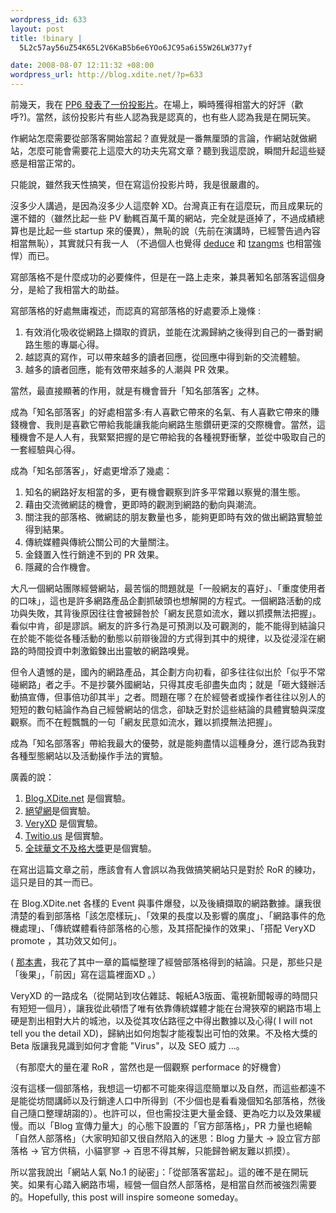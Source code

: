 ```yaml
--- 
wordpress_id: 633
layout: post
title: !binary |
  5L2c57ay56uZ54K65L2V6KaB5b6e6YOo6JC95a6i55W26LW377yf

date: 2008-08-07 12:11:32 +08:00
wordpress_url: http://blog.xdite.net/?p=633
---
```

前幾天，我在 <a href="http://blog.xdite.net/?p=617">PP6 發表了一份投影片</a>。在場上，瞬時獲得相當大的好評（歡呼?)。當然，該份投影片有些人認為我是認真的，也有些人認為我是在開玩笑。

作網站怎麼需要從部落客開始當起？直覺就是一番無厘頭的言論，作網站就做網站，怎麼可能會需要花上這麼大的功夫先寫文章？聽到我這麼說，瞬間升起這些疑惑是相當正常的。

只能說，雖然我天性搞笑，但在寫這份投影片時，我是很嚴肅的。

沒多少人講過，是因為沒多少人這麼幹 XD。台灣真正有在這麼玩，而且成果玩的還不錯的（雖然比起一些 PV 動輒百萬千萬的網站，完全就是遜掉了，不過成績總算也是比起一些 startup 來的優異），無恥的說（先前在演講時，已經警告過內容相當無恥），其實就只有我一人 （不過個人也覺得 <a href="http://punk.tw">deduce</a> 和 <a href="http://tzangms.com/">tzangms</a> 也相當強悍）而已。

寫部落格不是什麼成功的必要條件，但是在一路上走來，兼具著知名部落客這個身分，是給了我相當大的助益。

寫部落格的好處無庸複述，而認真的寫部落格的好處要添上幾條 :

1. 有效消化吸收從網路上擷取的資訊，並能在沈澱歸納之後得到自己的一番對網路生態的專屬心得。
2. 越認真的寫作，可以帶來越多的讀者回應，從回應中得到新的交流體驗。
3. 越多的讀者回應，能有效帶來越多的人潮與 PR 效果。

當然，最直接顯著的作用，就是有機會晉升「知名部落客」之林。

成為「知名部落客」的好處相當多:有人喜歡它帶來的名氣、有人喜歡它帶來的賺錢機會、我則是喜歡它帶給我能讓我能向網路生態鑽研更深的交際機會。當然，這種機會不是人人有，我緊緊把握的是它帶給我的各種視野衝擊，並從中吸取自己的一套經驗與心得。

成為「知名部落客」，好處更增添了幾處：

1. 知名的網路好友相當的多，更有機會觀察到許多平常難以察覺的潛生態。
2. 藉由交流微網誌的機會，更即時的觀測到網路的動向與潮流。
3. 關注我的部落格、微網誌的朋友數量也多，能夠更即時有效的做出網路實驗並得到結果。
4. 傳統媒體與傳統公關公司的大量關注。
5. 金錢置入性行銷達不到的 PR 效果。
6. 隱藏的合作機會。

大凡一個網站團隊經營網站，最苦惱的問題就是「一般網友的喜好」、「重度使用者的口味」，這也是許多網路產品企劃抓破頭也想解開的方程式。一個網路活動的成功與失敗，其背後原因往往會被歸咎於「網友民意如流水，難以抓摸無法把握」。看似中肯，卻是謬誤。網友的許多行為是可預測以及可觀測的，能不能得到結論只在於能不能從各種活動的動態以前辯後證的方式得到其中的規律，以及從浸淫在網路的時間投資中刺激鍛鍊出出靈敏的網路嗅覺。

但令人遺憾的是，國內的網路產品，其企劃方向初看，卻多往往似出於「似乎不常碰網路」者之手。不是抄襲外國網站，只得其皮毛卻盡失血肉；就是「砸大錢辦活動搞宣傳，但事倍功卻其半」之者。問題在哪？在於經營者或操作者往往以別人的短短的數句結論作為自己經營網站的信念，卻缺乏對於這些結論的具體實驗與深度觀察。而不在輕飄飄的一句「網友民意如流水，難以抓摸無法把握」。

成為「知名部落客」帶給我最大的優勢，就是能夠盡情以這種身分，進行認為我對各種型態網站以及活動操作手法的實驗。

廣義的說：

1. <a href="http://blog.xdite.net">Blog.XDite.net</a> 是個實驗。
2. <a href="http://d.veryxd.net">絕望網</a>是個實驗。
3. <a href="http://veryxd.net">VeryXD</a> 是個實驗。
4. <a href="http://twitio.us">Twitio.us</a> 是個實驗。
5. <a href="http://award.veryxd.net">全球華文不及格大獎</a>更是個實驗。

在寫出這篇文章之前，應該會有人會誤以為我做搞笑網站只是對於 RoR 的練功，這只是目的其一而已。

在 Blog.XDite.net 各樣的 Event 與事件爆發，以及後續擷取的網路數據。讓我很清楚的看到部落格「該怎麼樣玩」、「效果的長度以及影響的廣度」、「網路事件的危機處理」、「傳統媒體看待部落格的心態，及其搭配操作的效果」、「搭配 VeryXD  promote ，其功效又如何」。

( <a href="http://www.books.com.tw/exep/prod/booksfile.php?item=0010408104">那本書</a>，我花了其中一章的篇幅整理了經營部落格得到的結論。只是，那些只是「後果」，「前因」寫在這篇裡面XD
。）

VeryXD 的一路成名（從開站到攻佔雜誌、報紙A3版面、電視新聞報導的時間只有短短一個月），讓我從此頓悟了唯有依靠傳統媒體才能在台灣狹窄的網路市場上硬是割出相對大片的城池，以及從其攻佔路徑之中得出數據以及心得( I will not tell you the detail XD)，歸納出如何炮製才能複製出可怕的效果。不及格大獎的 Beta 版讓我見識到如何才會能 "Virus"，以及 SEO 威力 ...。

（有那麼大的量在灌 RoR ，當然也是一個觀察 performace 的好機會）

沒有這樣一個部落格，我想這一切都不可能來得這麼簡單以及自然，而這些都遠不是能從坊間講師以及行銷達人口中所得到（不少個也是看看幾個知名部落格，然後自己隨口整理胡謅的）。也許可以，但也需投注更大量金錢、更為吃力以及效果緩慢。而以「Blog 宣傳力量大」的心態下設置的「官方部落格」，PR 力量也絕輸「自然人部落格」（大家明知卻又很自然陷入的迷思：Blog 力量大 -> 設立官方部落格 -> 官方供稿，小貓寥寥 -> 百思不得其解，只能歸咎網友難以抓摸）。

所以當我說出「網站人氣 No.1 的祕密」：「從部落客當起」。這的確不是在開玩笑。如果有心踏入網路市場，經營一個自然人部落格，是相當自然而被強烈需要的。Hopefully, this post will inspire someone someday。
